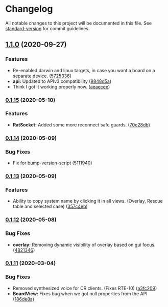 # Changelog

All notable changes to this project will be documented in this file. See [standard-version](https://github.com/conventional-changelog/standard-version) for commit guidelines.

## [1.1.0](https://github.com/FuelRats/RatTracker-electron/compare/v0.1.15...v1.1.0) (2020-09-27)


### Features

* Re-enabled darwin and linux targets, in case you want a board on a separate device. ([5725336](https://github.com/FuelRats/RatTracker-electron/commit/5725336bb7454812c57bb4722c351c7c08c47b9e))
* **api:** Updated to APIv3 compatibility ([9848d5a](https://github.com/FuelRats/RatTracker-electron/commit/9848d5a34f7d690cc26b7a73ff1f4cd7b6dc4c2a))
* Think I got it working properly now. ([aeaecee](https://github.com/FuelRats/RatTracker-electron/commit/aeaeceed91e9dd5b798908c0c4cd15f317c315e3))

### [0.1.15](https://github.com/FuelRats/RatTracker-electron/compare/v0.1.14...v0.1.15) (2020-05-10)


### Features

* **RatSocket:** Added some more reconnect safe guards. ([70e28db](https://github.com/FuelRats/RatTracker-electron/commit/70e28db451e1a2be3da17ee40ed69208558e93e0))

### [0.1.14](https://github.com/FuelRats/RatTracker-electron/compare/v0.1.13...v0.1.14) (2020-05-09)


### Bug Fixes

* Fix for bump-version-script ([5111940](https://github.com/FuelRats/RatTracker-electron/commit/5111940dfed0915e3bd8ff53ba7eba344b75924d))

### [0.1.13](https://github.com/FuelRats/RatTracker-electron/compare/v0.1.12...v0.1.13) (2020-05-09)


### Features

* Ability to copy system name by clicking it in all views. (Overlay, Rescue table and selected case) ([357c4eb](https://github.com/FuelRats/RatTracker-electron/commit/357c4eb9f969ea52cc5387021dd72b443f844949))

### [0.1.12](https://github.com/FuelRats/RatTracker-electron/compare/v0.1.11...v0.1.12) (2020-05-08)


### Bug Fixes

* **overlay:** Removing dynamic visibility of overlay based on gui focus. ([4821346](https://github.com/FuelRats/RatTracker-electron/commit/4821346ac9cbb6f13d270dd4ddabcc3dc659b7b4))

### [0.1.11](https://github.com/FuelRats/RatTracker-electron/compare/v0.1.9-alpha...v0.1.11) (2020-03-04)


### Bug Fixes

* Removed synthesized voice for CR clients. (Fixes RTE-10) ([a3fc209](https://github.com/FuelRats/RatTracker-electron/commit/a3fc209901bec4a611dc298ef0656cc55c3a46fe))
* **BoardView:** Fixes bug when we got null properties from the API ([186de8a](https://github.com/FuelRats/RatTracker-electron/commit/186de8a1ba0647577575e14ea97fe25abf4e2b69))

